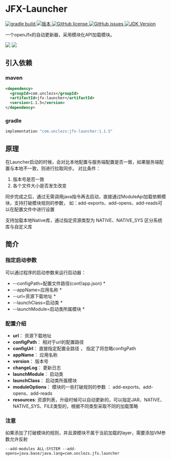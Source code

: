 # JFX-Launcher

<a href="https://github.com/unclezs/jfx-launcher/actions/workflows/gradle.yml">
<img src="https://img.shields.io/github/workflow/status/unclezs/jfx-launcher/Java%20CI%20with%20Gradle" alt="gradle build"/>
</a>
<a href="https://openjdk.java.net/">
<img src="https://img.shields.io/badge/version-1.1.5-blue" alt="版本"/>
</a>
<a href="https://github.com/unclezs/jfx-launcher/blob/main/LICENSE">
<img src="https://img.shields.io/github/license/unclezs/jfx-launcher?color=%2340C0D0&label=License" alt="GitHub license"/>
</a>
<a href="https://github.com/unclezs/jfx-launcher/issues">
<img src="https://img.shields.io/github/issues/unclezs/jfx-launcher?color=orange&label=Issues" alt="GitHub issues"/>
</a>
<a href="https://openjdk.java.net/">
<img src="https://img.shields.io/badge/OpenJDK-11-green" alt="JDK Version"/>
</a>

一个openJfx的自动更新器，采用模块化API加载模块。
<p>
<img src="https://gitee.com/unclezs/image-blog/raw/master/start.png" />
<img src="https://gitee.com/unclezs/image-blog/raw/master/20210409094616.png"/>
</p>

## 引入依赖

### maven

```xml
<dependency>
  <groupId>com.unclezs</groupId>
  <artifactId>jfx-launcher</artifactId>
  <version>1.1.5</version>
</dependency>
```

### gradle

```groovy
implementation "com.unclezs:jfx-launcher:1.1.5"
```

## 原理

在Launcher启动的时候，会对比本地配置与服务端配置是否一致，如果服务端配置与本地不一致，则进行拉取同步。 对比条件：

1. 版本号是否一致
2. 各个文件大小是否发生改变

同步完成之后，通过无需调用java指令再去启动，直接通过ModuleApi加载依赖模块，支持打破模块规则的参数， 如：add-exports、add-opens、add-reads可以在配置文件中进行设置

支持加载本地Native库，通过指定资源类型为 NATIVE、NATIVE_SYS 区分系统库与自定义库

## 简介

### 指定启动参数

可以通过程序的启动参数来运行启动器：

- --configPath=配置文件路径(conf/app.json) *
- --appName=应用名称 *
- --url=资源下载地址 *
- --launchClass=启动类 *
- --launchModule=启动类所属模块 *

### 配置介绍

- **url**： 资源下载地址
- **configPath**： 相对于url的配置路径
- **configUrl**： 直接指定配置全路径 ， 指定了将忽略configPath
- **appName**： 应用名称
- **version**： 版本号
- **changeLog**： 更新日志
- **launchModule**： 启动类
- **launchClass**： 启动类所属模块
- **moduleOptions**： 模块的一些打破规则的参数 ： add-exports、add-opens、add-reads
- **resources**: 资源列表，升级时候可以自动更新的，可以指定JAR、NATIVE、NATIVE_SYS、FILE类型的，根据不同类型采取不同的加载策略

### 注意

如果添加了打破模块的规则，并且源模块不属于当前加载的layer，需要添加VM参数允许反射

```
--add-modules ALL-SYSTEM --add-opens=java.base/java.lang=com.unclezs.jfx.launcher
```
